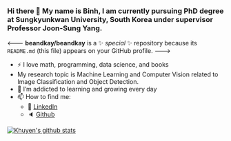 ### Hi there 👋 My name is Binh, I am currently pursuing PhD degree at Sungkyunkwan University, South Korea under supervisor Professor Joon-Sung Yang.


<--- **beandkay/beandkay** is a ✨ _special_ ✨ repository because its `README.md` (this file) appears on your GitHub profile. --->

- :zap: I love math, programming, data science, and books
- My research topic is Machine Learning and Computer Vision related to Image Classification and Object Detection.
- 🌱 I’m addicted to learning and growing every day
- 📫 How to find me: 
  - :office: [LinkedIn](https://www.linkedin.com/in/binh-nguyen-45a4a6b6/)
  - :speaker: [Github](https://github.com/beandkay)

[![Khuyen's github stats](https://github-readme-stats.vercel.app/api?username=beandkay&count_private=true&show_icons=true&theme=radical&hide_rank=false)](https://github.com/anuraghazra/github-readme-stats)
